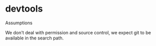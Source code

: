 # devtools

Assumptions

We don't deal with permission and source control, we expect git to be available in the search path.

